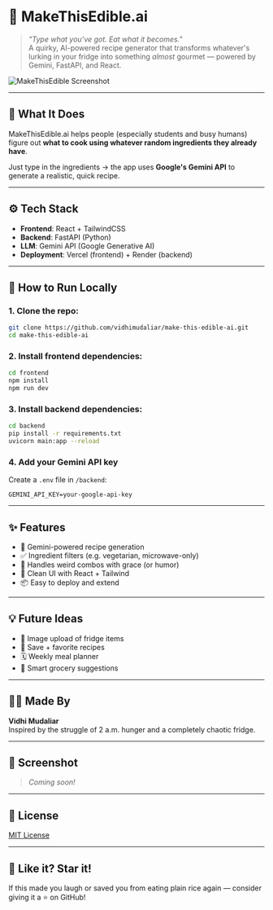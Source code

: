 # 🧠 MakeThisEdible.ai

> *"Type what you’ve got. Eat what it becomes."*  
A quirky, AI-powered recipe generator that transforms whatever's lurking in your fridge into something *almost* gourmet — powered by Gemini, FastAPI, and React.

![MakeThisEdible Screenshot](screenshot.png) <!-- Optional: Add a real screenshot -->

---

## 🍳 What It Does

MakeThisEdible.ai helps people (especially students and busy humans) figure out **what to cook using whatever random ingredients they already have**.

Just type in the ingredients → the app uses **Google's Gemini API** to generate a realistic, quick recipe.

---

## ⚙️ Tech Stack

- **Frontend**: React + TailwindCSS
- **Backend**: FastAPI (Python)
- **LLM**: Gemini API (Google Generative AI)
- **Deployment**: Vercel (frontend) + Render (backend)

---

## 🚀 How to Run Locally

### 1. Clone the repo:
```bash
git clone https://github.com/vidhimudaliar/make-this-edible-ai.git
cd make-this-edible-ai
```

### 2. Install frontend dependencies:
```bash
cd frontend
npm install
npm run dev
```

### 3. Install backend dependencies:
```bash
cd backend
pip install -r requirements.txt
uvicorn main:app --reload
```

### 4. Add your Gemini API key
Create a `.env` file in `/backend`:
```env
GEMINI_API_KEY=your-google-api-key
```

---

## ✨ Features

- 🧠 Gemini-powered recipe generation
- ✅ Ingredient filters (e.g. vegetarian, microwave-only)
- 🧊 Handles weird combos with grace (or humor)
- 🧾 Clean UI with React + Tailwind
- 📦 Easy to deploy and extend

---

## 💡 Future Ideas

- 🥕 Image upload of fridge items
- 🔄 Save + favorite recipes
- 🗓️ Weekly meal planner
- 🛒 Smart grocery suggestions

---

## 👩‍💻 Made By

**Vidhi Mudaliar**  
Inspired by the struggle of 2 a.m. hunger and a completely chaotic fridge.

---

## 📸 Screenshot

> _Coming soon!_

---

## 📎 License

[MIT License](LICENSE)

---

## 🧡 Like it? Star it!

If this made you laugh or saved you from eating plain rice again — consider giving it a ⭐ on GitHub!
